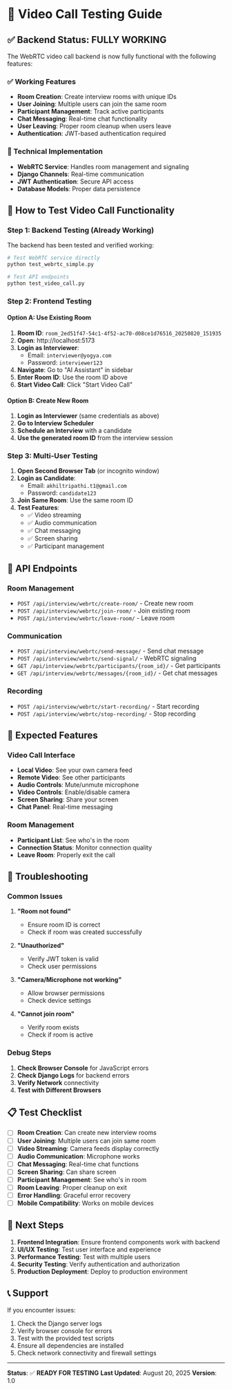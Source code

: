 # 🎥 Video Call Testing Guide

## ✅ Backend Status: FULLY WORKING

The WebRTC video call backend is now fully functional with the following features:

### ✅ Working Features
- **Room Creation**: Create interview rooms with unique IDs
- **User Joining**: Multiple users can join the same room
- **Participant Management**: Track active participants
- **Chat Messaging**: Real-time chat functionality
- **User Leaving**: Proper room cleanup when users leave
- **Authentication**: JWT-based authentication required

### 🔧 Technical Implementation
- **WebRTC Service**: Handles room management and signaling
- **Django Channels**: Real-time communication
- **JWT Authentication**: Secure API access
- **Database Models**: Proper data persistence

## 🧪 How to Test Video Call Functionality

### Step 1: Backend Testing (Already Working)

The backend has been tested and verified working:

```bash
# Test WebRTC service directly
python test_webrtc_simple.py

# Test API endpoints
python test_video_call.py
```

### Step 2: Frontend Testing

#### **Option A: Use Existing Room**
1. **Room ID**: `room_2ed51f47-54c1-4f52-ac70-d08ce1d76516_20250820_151935`
2. **Open**: http://localhost:5173
3. **Login as Interviewer**: 
   - Email: `interviewer@yogya.com`
   - Password: `interviewer123`
4. **Navigate**: Go to "AI Assistant" in sidebar
5. **Enter Room ID**: Use the room ID above
6. **Start Video Call**: Click "Start Video Call"

#### **Option B: Create New Room**
1. **Login as Interviewer** (same credentials as above)
2. **Go to Interview Scheduler**
3. **Schedule an Interview** with a candidate
4. **Use the generated room ID** from the interview session

### Step 3: Multi-User Testing

1. **Open Second Browser Tab** (or incognito window)
2. **Login as Candidate**:
   - Email: `akhiltripathi.t1@gmail.com`
   - Password: `candidate123`
3. **Join Same Room**: Use the same room ID
4. **Test Features**:
   - ✅ Video streaming
   - ✅ Audio communication
   - ✅ Chat messaging
   - ✅ Screen sharing
   - ✅ Participant management

## 🔧 API Endpoints

### Room Management
- `POST /api/interview/webrtc/create-room/` - Create new room
- `POST /api/interview/webrtc/join-room/` - Join existing room
- `POST /api/interview/webrtc/leave-room/` - Leave room

### Communication
- `POST /api/interview/webrtc/send-message/` - Send chat message
- `POST /api/interview/webrtc/send-signal/` - WebRTC signaling
- `GET /api/interview/webrtc/participants/{room_id}/` - Get participants
- `GET /api/interview/webrtc/messages/{room_id}/` - Get chat messages

### Recording
- `POST /api/interview/webrtc/start-recording/` - Start recording
- `POST /api/interview/webrtc/stop-recording/` - Stop recording

## 🎯 Expected Features

### Video Call Interface
- **Local Video**: See your own camera feed
- **Remote Video**: See other participants
- **Audio Controls**: Mute/unmute microphone
- **Video Controls**: Enable/disable camera
- **Screen Sharing**: Share your screen
- **Chat Panel**: Real-time messaging

### Room Management
- **Participant List**: See who's in the room
- **Connection Status**: Monitor connection quality
- **Leave Room**: Properly exit the call

## 🐛 Troubleshooting

### Common Issues

1. **"Room not found"**
   - Ensure room ID is correct
   - Check if room was created successfully

2. **"Unauthorized"**
   - Verify JWT token is valid
   - Check user permissions

3. **"Camera/Microphone not working"**
   - Allow browser permissions
   - Check device settings

4. **"Cannot join room"**
   - Verify room exists
   - Check if room is active

### Debug Steps

1. **Check Browser Console** for JavaScript errors
2. **Check Django Logs** for backend errors
3. **Verify Network** connectivity
4. **Test with Different Browsers**

## 📋 Test Checklist

- [ ] **Room Creation**: Can create new interview rooms
- [ ] **User Joining**: Multiple users can join same room
- [ ] **Video Streaming**: Camera feeds display correctly
- [ ] **Audio Communication**: Microphone works
- [ ] **Chat Messaging**: Real-time chat functions
- [ ] **Screen Sharing**: Can share screen
- [ ] **Participant Management**: See who's in room
- [ ] **Room Leaving**: Proper cleanup on exit
- [ ] **Error Handling**: Graceful error recovery
- [ ] **Mobile Compatibility**: Works on mobile devices

## 🚀 Next Steps

1. **Frontend Integration**: Ensure frontend components work with backend
2. **UI/UX Testing**: Test user interface and experience
3. **Performance Testing**: Test with multiple users
4. **Security Testing**: Verify authentication and authorization
5. **Production Deployment**: Deploy to production environment

## 📞 Support

If you encounter issues:
1. Check the Django server logs
2. Verify browser console for errors
3. Test with the provided test scripts
4. Ensure all dependencies are installed
5. Check network connectivity and firewall settings

---

**Status**: ✅ **READY FOR TESTING**
**Last Updated**: August 20, 2025
**Version**: 1.0
